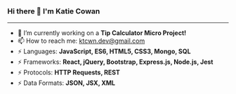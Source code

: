 ### Hi there 👋 I'm Katie Cowan
---

- 🌱 I’m currently working on a **Tip Calculator Micro Project!**
- 📫 How to reach me: ktcwn.dev@gmail.com
- ⚡ Languages: **JavaScript, ES6, HTML5, CSS3, Mongo, SQL**
- ⚡ Frameworks: **React, jQuery, Bootstrap, Express.js, Node.js, Jest**
- ⚡ Protocols: **HTTP Requests, REST**
- ⚡ Data Formats: **JSON, JSX, XML**




